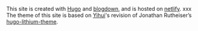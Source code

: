 This site is created with [Hugo](https://gohugo.io) and [blogdown](https://bookdown.org/yihui/blogdown/), and is hosted on [netlify](https://app.netlify.com). <meta name="generator" content="Hugo 0.18" />xxx
<br>
The theme of this site is based on [Yihui](https://yihui.name)'s revision of Jonathan Rutheiser’s [hugo-lithium-theme](https://github.com/jrutheiser/hugo-lithium-theme).
